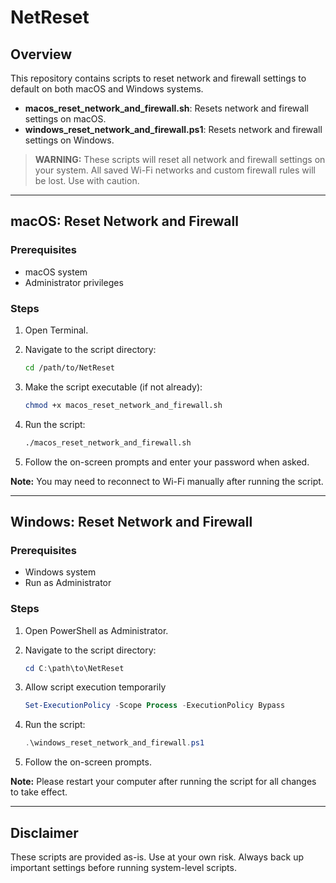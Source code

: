 # NetReset

## Overview

This repository contains scripts to reset network and firewall settings to default on both macOS and Windows systems.

- **macos_reset_network_and_firewall.sh**: Resets network and firewall settings on macOS.
- **windows_reset_network_and_firewall.ps1**: Resets network and firewall settings on Windows.

> **WARNING:** These scripts will reset all network and firewall settings on your system. All saved Wi-Fi networks and custom firewall rules will be lost. Use with caution.

---

## macOS: Reset Network and Firewall

### Prerequisites

- macOS system
- Administrator privileges

### Steps

1. Open Terminal.
2. Navigate to the script directory:

   ```sh
   cd /path/to/NetReset
   ```

3. Make the script executable (if not already):

   ```sh
   chmod +x macos_reset_network_and_firewall.sh
   ```

4. Run the script:

   ```sh
   ./macos_reset_network_and_firewall.sh
   ```

5. Follow the on-screen prompts and enter your password when asked.

**Note:** You may need to reconnect to Wi-Fi manually after running the script.

---

## Windows: Reset Network and Firewall

### Prerequisites

- Windows system
- Run as Administrator

### Steps

1. Open PowerShell as Administrator.
2. Navigate to the script directory:

   ```powershell
   cd C:\path\to\NetReset
   ```

3. Allow script execution temporarily

   ```powershell
   Set-ExecutionPolicy -Scope Process -ExecutionPolicy Bypass
   ```

4. Run the script:

   ```powershell
   .\windows_reset_network_and_firewall.ps1
   ```

5. Follow the on-screen prompts.

**Note:** Please restart your computer after running the script for all changes to take effect.

---

## Disclaimer

These scripts are provided as-is. Use at your own risk. Always back up important settings before running system-level scripts.
